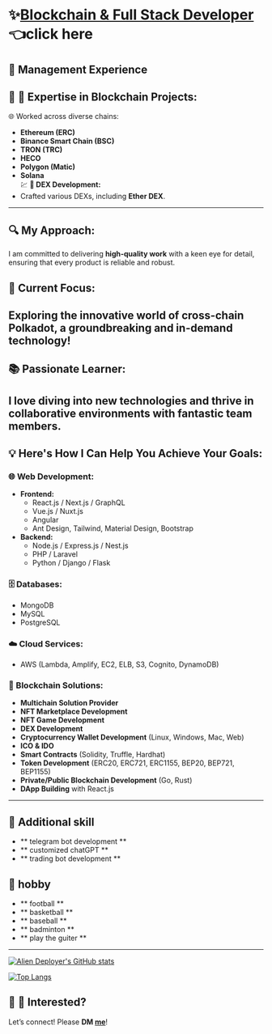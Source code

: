 # ✨[Blockchain & Full Stack Developer](https://t.me/blockchainDeveloper_Ben)👈click here
💼 **Management Experience**
---
## 🚀 🔗 Expertise in Blockchain Projects:  
🌐 Worked across diverse chains:  
- **Ethereum (ERC)**  
- **Binance Smart Chain (BSC)**  
- **TRON (TRC)**  
- **HECO**  
- **Polygon (Matic)**  
- **Solana**  
💹 **💎 DEX Development:**  
- Crafted various DEXs, including **Ether DEX**.
---
## 🔍 My Approach:  
I am committed to delivering **high-quality work** with a keen eye for detail, ensuring that every product is reliable and robust. 
## 🌈 Current Focus:  
Exploring the innovative world of **cross-chain Polkadot**, a groundbreaking and in-demand technology!
---
## 📚 Passionate Learner:  
I love diving into new technologies and thrive in collaborative environments with fantastic team members. 
---
## 💡 Here's How I Can Help You Achieve Your Goals:  
### 🌐 Web Development:
- **Frontend:**  
  - React.js / Next.js / GraphQL  
  - Vue.js / Nuxt.js  
  - Angular  
  - Ant Design, Tailwind, Material Design, Bootstrap  
- **Backend:**  
  - Node.js / Express.js / Nest.js  
  - PHP / Laravel  
  - Python / Django / Flask  
### 🗄️ Databases:
- MongoDB  
- MySQL  
- PostgreSQL  
### ☁️ Cloud Services:
- AWS (Lambda, Amplify, EC2, ELB, S3, Cognito, DynamoDB)  
### 🔗 Blockchain Solutions:
- **Multichain Solution Provider**  
- **NFT Marketplace Development**  
- **NFT Game Development**  
- **DEX Development**  
- **Cryptocurrency Wallet Development** (Linux, Windows, Mac, Web)  
- **ICO & IDO**  
- **Smart Contracts** (Solidity, Truffle, Hardhat)  
- **Token Development** (ERC20, ERC721, ERC1155, BEP20, BEP721, BEP1155)  
- **Private/Public Blockchain Development** (Go, Rust)  
- **DApp Building** with React.js  
---
## 💪 Additional skill
 - ** telegram bot development **
 - ** customized chatGPT **
 - ** trading bot development **
## 💖 hobby
 - ** football **
 - ** basketball **
 - ** baseball **
 - ** badminton **
 - ** play the guiter **
---
[![Alien Deployer's GitHub stats](https://github-readme-stats.vercel.app/api?username=Kelvin-1013&hide=stars&count_private=true&theme=blue-green)](https://github.com/Kelvin-1013/github-readme-stats)

[![Top Langs](https://github-readme-stats.vercel.app/api/top-langs/?username=Kelvin-1013&theme=blue-green)](https://github.com/Kelvin-1013/github-readme-stats)


## 📩 🌟 Interested?  
Let’s connect! Please **DM [me](https://t.me/blockchainDeveloper_Ben)**! 
